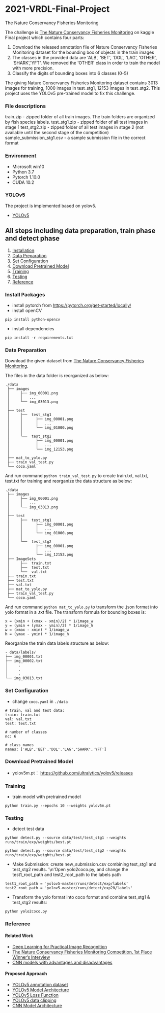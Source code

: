 # 2021-VRDL-Final-Project
The Nature Conservancy Fisheries Monitoring

The challenge is [The Nature Conservancy Fisheries Monitoring](https://www.kaggle.com/c/the-nature-conservancy-fisheries-monitoring/data) on kaggle
Final project which contains four parts:

1. Download the released annotation file of Nature Conservancy Fisheries Monitoring dataset for the bounding box of objects in the train images
2. The classes in the provided data are 'ALB', 'BET', 'DOL', 'LAG', 'OTHER', 'SHARK','YFT'. We removed the 'OTHER' class in order to train the model with more precision.
3. Classify the digits of bounding boxes into 6 classes (0-5)

The giving Nature Conservancy Fisheries Monitoring dataset contains 3013 images for training, 1000 images in test_stg1, 12153 images in test_stg2. This project uses the YOLOv5 pre-trained model to fix this challenge.

### File descriptions
train.zip - zipped folder of all train images. The train folders are organized by fish species labels.
test_stg1.zip - zipped folder of all test images in stage 1
test_stg2.zip - zipped folder of all test images in stage 2 (not available until the second stage of the competition)
sample_submission_stg1.csv - a sample submission file in the correct format


### Environment
- Microsoft win10
- Python 3.7
- Pytorch 1.10.0
- CUDA 10.2

### YOLOv5
The project is implemented based on yolov5.
- [YOLOv5](https://github.com/ultralytics/yolov5)

## All steps including data preparation, train phase and detect phase
1. [Installation](#install-packages)
2. [Data Preparation](#data-preparation)
3. [Set Configuration](#set-configuration)
4. [Download Pretrained Model](#download-pretrained-model)
5. [Training](#training)
6. [Testing](#testing)
7. [Reference](#reference)

### Install Packages
- install pytorch from https://pytorch.org/get-started/locally/
- install openCV
```
pip install python-opencv
```
- install dependencies
```
pip install -r requirements.txt
```

### Data Preparation
Download the given dataset from [The Nature Conservancy Fisheries Monitoring](https://www.kaggle.com/c/the-nature-conservancy-fisheries-monitoring/data).

The files in the data folder is reorganized as below:
```
./data
 ├── images
 │     ├── img_00001.png
 │     │   ...
 │     └── img_03013.png
 │ 
 ├── test
 │     ├──  test_stg1
 │     │      ├── img_00001.png
 │     │      │   ...
 │     │      └── img_01000.png
 │     │
 │     └──  test_stg2
 │            ├── img_00001.png
 │            │   ...
 │            └── img_12153.png
 │   
 ├── mat_to_yolo.py
 ├── train_val_test.py
 └── coco.yaml
```


And run command `python train_val_test.py` to create train.txt, val.txt, test.txt for training and reorganize the  data structure as below:
```
./data
 ├── images
 │     ├── img_00001.png
 │     │   ...
 │     └── img_03013.png
 │
 ├── test
 │     ├──  test_stg1
 │     │      ├── img_00001.png
 │     │      │   ...
 │     │      └── img_01000.png
 │     │
 │     └──  test_stg2
 │            ├── img_00001.png
 │            │   ...
 │            └── img_12153.png
 ├── ImageSets
 │     ├──  train.txt
 │     ├──  test.txt
 │     └──  val.txt
 ├── train.txt
 ├── test.txt
 ├── val.txt
 ├── mat_to_yolo.py
 ├── train_val_test.py
 └── coco.yaml
```


And run command `python mat_to_yolo.py` to transform the .json format into yolo format in a .txt file. The transform formula for bounding boxes is: 

```
x = (xmin + (xmax - xmin)/2) * 1/image_w
y = (ymin + (ymax - ymin)/2) * 1/image_h
w = (xmax - xmin) * 1/image_w
h = (ymax - ymin) * 1/image_h
```

Reorganize the train data labels structure as below:
```
- data/labels/
├── img_00001.txt
├── img_00002.txt
│     .
│     .
│     .
└── img_03013.txt
```
### Set Configuration
- change `coco.yaml` in `./data`
```
# train, val and test data: 
train: train.txt  
val: val.txt  
test: test.txt  

# number of classes
nc: 6  

# class names
names: ['ALB','BET','DOL','LAG','SHARK','YFT'] 
```

### Download Pretrained Model
- yolov5m.pt： https://github.com/ultralytics/yolov5/releases

### Training
- train model with pretrained model
```
python train.py --epochs 10 --weights yolov5m.pt
```
### Testing
- detect test data
```
python detect.py --source data/test/test_stg1 --weights runs/train/exp/weights/best.pt
```
```
python detect.py --source data/test/test_stg2 --weights runs/train/exp/weights/best.pt
```

- Make Submission: create new_submission.csv combining test_stg1 and test_stg2 results. 
  '\n'Open yolo2coco.py, and change the test1_root_path and test2_root_path to the labels path
```
test1_root_path = 'yolov5-master/runs/detect/exp/labels'
test2_root_path = 'yolov5-master/runs/detect/exp20/labels'
```
- Transform the yolo format into coco format and combine test_stg1 & test_stg2 results:
```
python yolo2coco.py
```


### Reference
#### Related Work
- [Deep Learning for Practical Image Recognition](https://www.researchgate.net/publication/326503174_Deep_Learning_for_Practical_Image_Recognition_Case_Study_on_Kaggle_Competitions)
- [The Nature Conservancy Fisheries Monitoring Competition, 1st Place Winner’s Interview](https://medium.com/kaggle-blog/the-nature-conservancy-fisheries-monitoring-competition-1st-place-winners-interview-team-79aefc688fb)
- [CNN models with advantages and disadvantages](https://tejasmohanayyar.medium.com/a-practical-experiment-for-comparing-lenet-alexnet-vgg-and-resnet-models-with-their-advantages-d932fb7c7d17)

#### Proposed Approach
- [YOLOv5 annotation dataset](https://github.com/autoliuweijie/Kaggle/tree/master/NCFM/datasets?fbclid=IwAR2UegoKzjlkndkndXkKKDqNeqi3e4EGUWy19jya6RRGpPzLoK8s5ZxI_W8)
- [YOLOv5 Model Architecture](https://www.researchgate.net/figure/The-network-architecture-of-Yolov5-It-consists-of-three-parts-1-Backbone-CSPDarknet_fig1_349299852)
- [YOLOv5 Loss Function](https://bbs.cvmart.net/articles/3686)
- [YOLOv5 data clipping](https://www.kaggle.com/sbrugman/tricks-for-the-kaggle-leaderboard)
- [CNN Model Architecture](https://www.kaggle.com/zfturbo/fishy-keras-lb-1-25267/script)

